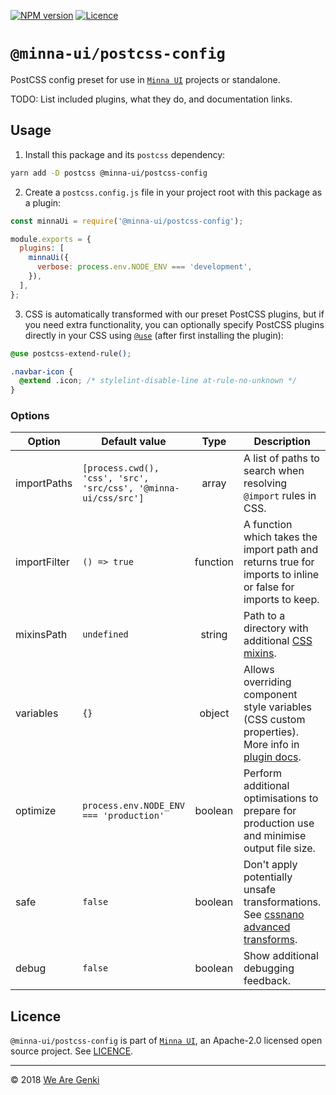 <!-- markdownlint-disable first-line-h1 ol-prefix -->

[![NPM version](https://img.shields.io/npm/v/@minna-ui/postcss-config.svg)](https://www.npmjs.com/package/@minna-ui/postcss-config)
[![Licence](https://img.shields.io/npm/l/@minna-ui/postcss-config.svg)](https://github.com/WeAreGenki/minna-ui/blob/master/LICENCE)

# `@minna-ui/postcss-config`

PostCSS config preset for use in [`Minna UI`](https://github.com/WeAreGenki/minna-ui) projects or standalone.

TODO: List included plugins, what they do, and documentation links.

## Usage

1. Install this package and its `postcss` dependency:

```sh
yarn add -D postcss @minna-ui/postcss-config
```

2. Create a `postcss.config.js` file in your project root with this package as a plugin:

```js
const minnaUi = require('@minna-ui/postcss-config');

module.exports = {
  plugins: [
    minnaUi({
      verbose: process.env.NODE_ENV === 'development',
    }),
  ],
};
```

3. CSS is automatically transformed with our preset PostCSS plugins, but if you need extra functionality, you can optionally specify PostCSS plugins directly in your CSS using [`@use`](https://github.com/postcss/postcss-use) (after first installing the plugin):

```css
@use postcss-extend-rule();

.navbar-icon {
  @extend .icon; /* stylelint-disable-line at-rule-no-unknown */
}
```

### Options

| Option | Default value | Type | Description |
| --- | --- | :---: | --- |
| importPaths | `[process.cwd(), 'css', 'src', 'src/css', '@minna-ui/css/src']` | array | A list of paths to search when resolving `@import` rules in CSS. |
| importFilter | `() => true` | function | A function which takes the import path and returns true for imports to inline or false for imports to keep. |
| mixinsPath | `undefined` | string | Path to a directory with additional [CSS mixins](https://github.com/postcss/postcss-mixins/blob/master/README.md). |
| variables | `{}` | object | Allows overriding component style variables (CSS custom properties). More info in [plugin docs](https://github.com/postcss/postcss-custom-properties). |
| optimize | `process.env.NODE_ENV === 'production'` | boolean | Perform additional optimisations to prepare for production use and minimise output file size. |
| safe | `false` | boolean | Don't apply potentially unsafe transformations. See [cssnano advanced transforms](https://cssnano.co/guides/advanced-transforms/). |
| debug | `false` | boolean | Show additional debugging feedback. |

## Licence

`@minna-ui/postcss-config` is part of [`Minna UI`](https://github.com/WeAreGenki/minna-ui), an Apache-2.0 licensed open source project. See [LICENCE](https://github.com/WeAreGenki/minna-ui/blob/master/LICENCE).

-----

© 2018 [We Are Genki](https://wearegenki.com)
